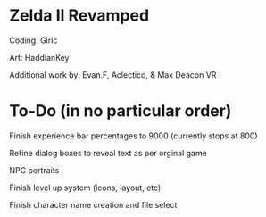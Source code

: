 # Zelda II Revamped

Coding: Giric

Art: HaddianKey

Additional work by: Evan.F, Aclectico, & Max Deacon VR


# To-Do (in no particular order)

Finish experience bar percentages to 9000 (currently stops at 800)

Refine dialog boxes to reveal text as per orginal game

NPC portraits

Finish level up system (icons, layout, etc)

Finish character name creation and file select
